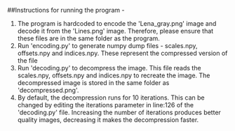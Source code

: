 ##Instructions for running the program - 
1. The program is hardcoded to encode the 'Lena_gray.png' image and decode it from the 'Lines.png' image. Therefore, please ensure that these files are in the same folder as the program.
2. Run 'encoding.py' to generate numpy dump files - scales.npy, offsets.npy and indices.npy. These represent the compressed version of the file
3. Run 'decoding.py' to decompress the image. This file reads the scales.npy, offsets.npy and indices.npy to recreate the image. The decompressed image is stored in the same folder as 'decompressed.png'.
4. By default, the decompression runs for 10 iterations. This can be changed by editing the iterations parameter in line:126 of the 'decoding.py' file. Increasing the number of iterations produces better quality images, decreasing it makes the decompression faster.
